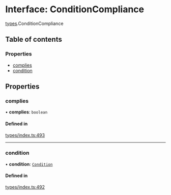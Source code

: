 # Interface: ConditionCompliance

[types](../wiki/types).ConditionCompliance

## Table of contents

### Properties

- [complies](../wiki/types.ConditionCompliance#complies)
- [condition](../wiki/types.ConditionCompliance#condition)

## Properties

### complies

• **complies**: `boolean`

#### Defined in

[types/index.ts:493](https://github.com/PolymeshAssociation/polymesh-sdk/blob/e978aefd/src/types/index.ts#L493)

___

### condition

• **condition**: [`Condition`](../wiki/types#condition)

#### Defined in

[types/index.ts:492](https://github.com/PolymeshAssociation/polymesh-sdk/blob/e978aefd/src/types/index.ts#L492)
